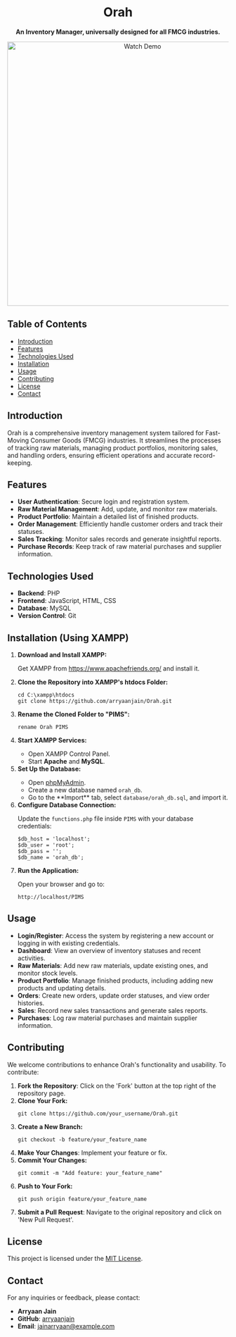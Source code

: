 <h1 align="center">Orah</h1>

<p align="center"><strong>An Inventory Manager, universally designed for all FMCG industries.</strong></p>

<p align="center">
  <a href="https://www.youtube.com/watch?v=y9v81D6gyWI" target="_blank">
    <img src="https://img.youtube.com/vi/y9v81D6gyWI/maxresdefault.jpg" alt="Watch Demo" width="600">
  </a>
</p>

## Table of Contents
<ul>
  <li><a href="#introduction">Introduction</a></li>
  <li><a href="#features">Features</a></li>
  <li><a href="#technologies-used">Technologies Used</a></li>
  <li><a href="#installation">Installation</a></li>
  <li><a href="#usage">Usage</a></li>
  <li><a href="#contributing">Contributing</a></li>
  <li><a href="#license">License</a></li>
  <li><a href="#contact">Contact</a></li>
</ul>

<h2 id="introduction">Introduction</h2>
<p>Orah is a comprehensive inventory management system tailored for Fast-Moving Consumer Goods (FMCG) industries. It streamlines the processes of tracking raw materials, managing product portfolios, monitoring sales, and handling orders, ensuring efficient operations and accurate record-keeping.</p>

<h2 id="features">Features</h2>
<ul>
  <li><strong>User Authentication</strong>: Secure login and registration system.</li>
  <li><strong>Raw Material Management</strong>: Add, update, and monitor raw materials.</li>
  <li><strong>Product Portfolio</strong>: Maintain a detailed list of finished products.</li>
  <li><strong>Order Management</strong>: Efficiently handle customer orders and track their statuses.</li>
  <li><strong>Sales Tracking</strong>: Monitor sales records and generate insightful reports.</li>
  <li><strong>Purchase Records</strong>: Keep track of raw material purchases and supplier information.</li>
</ul>

<h2 id="technologies-used">Technologies Used</h2>
<ul>
  <li><strong>Backend</strong>: PHP</li>
  <li><strong>Frontend</strong>: JavaScript, HTML, CSS</li>
  <li><strong>Database</strong>: MySQL</li>
  <li><strong>Version Control</strong>: Git</li>
</ul>

<h2 id="installation">Installation (Using XAMPP)</h2>
<ol>
  <li><strong>Download and Install XAMPP:</strong></li>
  <p>Get XAMPP from <a href="https://www.apachefriends.org/index.html">https://www.apachefriends.org/</a> and install it.</p>

  <li><strong>Clone the Repository into XAMPP's htdocs Folder:</strong></li>
  <pre><code>cd C:\xampp\htdocs
git clone https://github.com/arryaanjain/Orah.git</code></pre>

  <li><strong>Rename the Cloned Folder to "PIMS":</strong></li>
  <pre><code>rename Orah PIMS</code></pre>

  <li><strong>Start XAMPP Services:</strong></li>
  <ul>
    <li>Open XAMPP Control Panel.</li>
    <li>Start <strong>Apache</strong> and <strong>MySQL</strong>.</li>
  </ul>

  <li><strong>Set Up the Database:</strong></li>
  <ul>
    <li>Open <a href="http://localhost/phpmyadmin">phpMyAdmin</a>.</li>
    <li>Create a new database named <code>orah_db</code>.</li>
    <li>Go to the **Import** tab, select <code>database/orah_db.sql</code>, and import it.</li>
  </ul>

  <li><strong>Configure Database Connection:</strong></li>
  <p>Update the <code>functions.php</code> file inside <code>PIMS</code> with your database credentials:</p>
  <pre><code>$db_host = 'localhost';
$db_user = 'root';
$db_pass = '';
$db_name = 'orah_db';</code></pre>

  <li><strong>Run the Application:</strong></li>
  <p>Open your browser and go to:</p>
  <pre><code>http://localhost/PIMS</code></pre>
</ol>

<h2 id="usage">Usage</h2>
<ul>
  <li><strong>Login/Register</strong>: Access the system by registering a new account or logging in with existing credentials.</li>
  <li><strong>Dashboard</strong>: View an overview of inventory statuses and recent activities.</li>
  <li><strong>Raw Materials</strong>: Add new raw materials, update existing ones, and monitor stock levels.</li>
  <li><strong>Product Portfolio</strong>: Manage finished products, including adding new products and updating details.</li>
  <li><strong>Orders</strong>: Create new orders, update order statuses, and view order histories.</li>
  <li><strong>Sales</strong>: Record new sales transactions and generate sales reports.</li>
  <li><strong>Purchases</strong>: Log raw material purchases and maintain supplier information.</li>
</ul>

<h2 id="contributing">Contributing</h2>
<p>We welcome contributions to enhance Orah's functionality and usability. To contribute:</p>
<ol>
  <li><strong>Fork the Repository</strong>: Click on the 'Fork' button at the top right of the repository page.</li>

  <li><strong>Clone Your Fork:</strong></li>
  <pre><code>git clone https://github.com/your_username/Orah.git</code></pre>

  <li><strong>Create a New Branch:</strong></li>
  <pre><code>git checkout -b feature/your_feature_name</code></pre>

  <li><strong>Make Your Changes</strong>: Implement your feature or fix.</li>

  <li><strong>Commit Your Changes:</strong></li>
  <pre><code>git commit -m "Add feature: your_feature_name"</code></pre>

  <li><strong>Push to Your Fork:</strong></li>
  <pre><code>git push origin feature/your_feature_name</code></pre>

  <li><strong>Submit a Pull Request</strong>: Navigate to the original repository and click on 'New Pull Request'.</li>
</ol>

<h2 id="license">License</h2>
<p>This project is licensed under the <a href="LICENSE">MIT License</a>.</p>

<h2 id="contact">Contact</h2>
<p>For any inquiries or feedback, please contact:</p>
<ul>
  <li><strong>Arryaan Jain</strong></li>
  <li><strong>GitHub</strong>: <a href="https://github.com/arryaanjain">arryaanjain</a></li>
  <li><strong>Email</strong>: <a href="mailto:jainarryaan@example.com">jainarryaan@example.com</a></li>
</ul>
